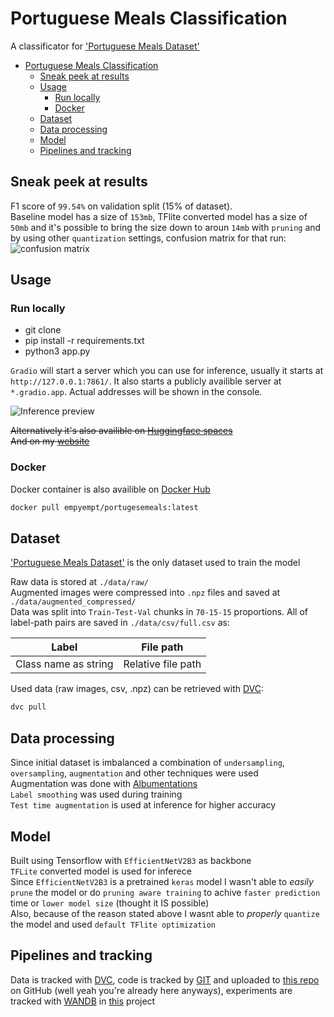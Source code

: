 # Portuguese Meals Classification

A classificator for ['Portuguese Meals Dataset'](https://www.kaggle.com/datasets/catarinaantelo/portuguese-meals)  

- [Portuguese Meals Classification](#portuguese-meals-classification)
  - [Sneak peek at results](#sneak-peek-at-results)
  - [Usage](#usage)
    - [Run locally](#run-locally)
    - [Docker](#docker)
  - [Dataset](#dataset)
  - [Data processing](#data-processing)
  - [Model](#model)
  - [Pipelines and tracking](#pipelines-and-tracking)

## Sneak peek at results

F1 score of `99.54%` on validation split (15% of dataset).  
Baseline model has a size of `153mb`, TFlite converted model has a size of `50mb` and it's possible to bring the size down to aroun `14mb` with `pruning` and by using other `quantization` settings, confusion matrix for that run:  
![confusion matrix](images/cofusion_matrix.jpg)

## Usage

### Run locally

- git clone
- pip install -r requirements.txt
- python3 app.py  
  
`Gradio` will start a server which you can use for inference, usually it starts at `http://127.0.0.1:7861/`. It also starts a publicly availible server at `*.gradio.app`. Actual addresses will be shown in the console.  

![Inference preview](images/inferece.jpg)  

~~Alternatively it's also availible on [Huggingface spaces](https://PLSINPUT)~~  
~~And on my [website](https://empyempt.github.io/Portfolio/)~~

### Docker

Docker container is also availible on [Docker Hub](https://hub.docker.com/repository/docker/empyempt/portugesemeals)

~~~bash
docker pull empyempt/portugesemeals:latest
~~~

## Dataset

['Portuguese Meals Dataset'](https://www.kaggle.com/datasets/catarinaantelo/portuguese-meals) is the only dataset used to train the model  

Raw data is stored at `./data/raw/`  
Augmented images were compressed into `.npz` files and saved at `./data/augmented_compressed/`  
Data was split into `Train-Test-Val` chunks in `70-15-15` proportions. All of label-path pairs are saved in `./data/csv/full.csv` as:  

|           Label           |        File path        |
| ------------------------- | ----------------------- |
| Class name as string      | Relative file path      |  

Used data (raw images, csv, .npz) can be retrieved with [DVC](https://dvc.org/):  

~~~bash
dvc pull
~~~

## Data processing

Since initial dataset is imbalanced a combination of `undersampling`, `oversampling`, `augmentation` and other techniques were used  
Augmentation was done with [Albumentations](https://albumentations.ai/)  
`Label smoothing` was used during training  
`Test time augmentation` is used at inference for higher accuracy

## Model

Built using Tensorflow with `EfficientNetV2B3` as backbone  
`TFLite` converted model is used for inferece  
Since `EfficientNetV2B3` is a pretrained `keras` model I wasn't able to *easily* `prune` the model or do `pruning aware training` to achive `faster prediction` time or `lower model size` (thought it IS possible)  
Also, because of the reason stated above I wasnt able to *properly* `quantize` the model and used `default TFlite optimization`  

## Pipelines and tracking

Data is tracked with [DVC](https://dvc.org/), code is tracked by [GIT](https://git-scm.com/) and uploaded to [this repo](https://github.com/EmpyEmpt/Portuguese-Meals-Classification) on GitHub (well yeah you're already here anyways), experiments are tracked with [WANDB](https://wandb.ai/) in [this](https://wandb.ai/empyempt/Portugese%20Meals%20Classification) project
